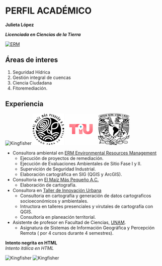 # PERFIL ACADÉMICO

**Julieta López**

***Licenciada en Ciencias de la Tierra***

[![ERM](kingfisher.jpg)](https://www.linkedin.com/in/julieta-l%C3%B3pez-hern%C3%A1ndez/)

## Áreas de interes  
1. Seguridad Hídrica
2. Gestión integral de cuencas
3. Ciencia Ciudadana
4. Fitoremediación.

## Experiencia
<img src="https://www.erm.com/contentassets/5db737464e734daba2c2c49b85cf7045/erm-logo.jpg" alt="Kingfisher" width="150" height="100" /> <img src="logo.png" alt="Kingfisher" width="100" height="100" /> <img src="TIU.png" alt="Kingfisher" width="100" height="100" /> <img src="unam.png" alt="Kingfisher" width="100" height="100" />

- Consultora ambiental en [ERM Environmental Resources Management](https://www.erm.com)
  - Ejecución de proyectos de remediación.
  - Ejecución de Evaluaciones Ambientales de Sitio Fase I y II.
  - Supervición de Seguridad Industrial.
  - Elaboración cartográfica en SIG (QGIS y ArcGIS).
- Consultoria en [El Maíz Más Pequeño A.C.](https://www.elmaizmaspequeno.org/)
   - Elaboración de cartografía.
- Consultora en [Taller de Innovación Urbana](https://innovacionurbana.teachable.com/)
  - Consultoria en cartografía y generación de datos cartograficos socioeconómicos y ambientales.
  - Intructora en talleres presenciales y virutales de cartografía con QGIS.
  - Consultoría en planeación territorial.
- Asistente de profesor en Facultad de Ciencias, [UNAM](https://www.unam.mx/).
  - Asignatura de Sistemas de Información Geográfica y Percepción Remota ( por 4 cursos durante 4 semestres).

<strong>Intento negrita en HTML</strong>  
<em>Intento itálica en HTML</em>

<img src="kingfisher.jpg" alt="Kingfisher" width="100" height="100" /> <img src="kingfisher.jpg" alt="Kingfisher" width="100" height="75" />
